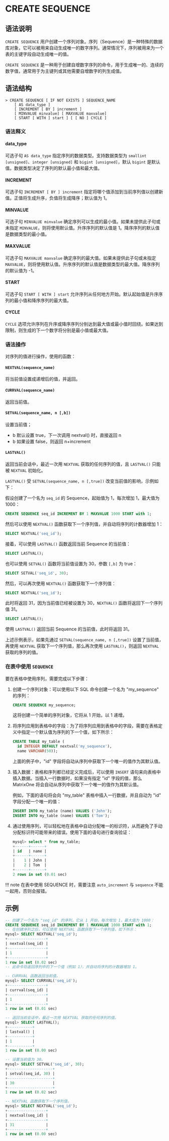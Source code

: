 # **CREATE SEQUENCE**

## **语法说明**

`CREATE SEQUENCE` 用户创建一个序列对象。序列（Sequence）是一种特殊的数据库对象，它可以被用来自动生成唯一的数字序列。通常情况下，序列被用来为一个表的主键字段自动生成唯一的值。

`CREATE SEQUENCE` 是一种用于创建自增数字序列的命令，用于生成唯一的、连续的数字值，通常用于为主键列或其他需要自增数字的列生成值。

## **语法结构**

```
> CREATE SEQUENCE [ IF NOT EXISTS ] SEQUENCE_NAME
    [ AS data_type ]
    [ INCREMENT [ BY ] increment ]
    [ MINVALUE minvalue] [ MAXVALUE maxvalue]
    [ START [ WITH ] start ] [ [ NO ] CYCLE ]
```

### 语法释义

#### data_type

可选子句 `AS data_type` 指定序列的数据类型。支持数据类型为 `smallint [unsigned]`、`integer [unsigned]` 和 `bigint [unsigned]`，默认 `bigint` 是默认值。数据类型决定了序列的默认最小值和最大值。

#### INCREMENT

可选子句 `INCREMENT [ BY ] increment` 指定将哪个值添加到当前序列值以创建新值。正值将生成升序，负值将生成降序；默认值为 1。

#### MINVALUE

可选子句 `MINVALUE minvalue` 确定序列可以生成的最小值。如果未提供此子句或未指定 `MINVALUE`，则将使用默认值。升序序列的默认值是 1。降序序列的默认值是数据类型的最小值。

#### MAXVALUE

可选子句 `MAXVALUE maxvalue` 确定序列的最大值。如果未提供此子句或未指定 `MAXVALUE`，则将使用默认值。升序序列的默认值是数据类型的最大值。降序序列的默认值为 -1。

#### START

可选子句 `START [ WITH ] start` 允许序列从任何地方开始。默认起始值是升序序列的最小值和降序序列的最大值。

#### CYCLE

`CYCLE` 选项允许序列在升序或降序序列分别达到最大值或最小值时回绕。如果达到限制，则生成的下一个数字将分别是最小值或最大值。

### 语法操作

对序列的值进行操作，使用的函数：

#### `NEXTVAL(sequence_name)`

将当前值设置成递增后的值，并返回。

#### `CURRVAL(sequence_name)`

返回当前值。

#### `SETVAL(sequence_name, n [,b])`

设置当前值；

- b 默认设置 true，下一次调用 nextval() 时，直接返回 n
- b 如果设置 false，则返回 n+increment

#### `LASTVAL()`

返回当前会话中，最近一次用 `NEXTVAL` 获取的任何序列的值，且 `LASTVAL()` 只能被 `NEXTVAL` 初始化。

`LASTVAL()` 受 `SETVAL(sequence_name, n [,true])` 改变当前值的影响，示例如下：

假设创建了一个名为 `seq_id` 的 Sequence，起始值为 1，每次增加 1，最大值为 1000：

```sql
CREATE SEQUENCE seq_id INCREMENT BY 1 MAXVALUE 1000 START with 1;
```

然后可以使用 `NEXTVAL()` 函数获取下一个序列值，并自动将序列的计数器增加 1：

```sql
SELECT NEXTVAL('seq_id');
```

接着，可以使用 `LASTVAL()` 函数返回当前 Sequence 的当前值：

```sql
SELECT LASTVAL();
```

也可以使用 `SETVAL()` 函数将当前值设置为 30，参数 `[,b]` 为 true：

```sql
SELECT SETVAL('seq_id', 30);
```

然后，可以再次使用 `NEXTVAL()` 函数获取下一个序列值：

```sql
SELECT NEXTVAL('seq_id');
```

此时将返回 31，因为当前值已经被设置为 30，`NEXTVAL()` 函数将返回下一个序列值 31。

```sql
SELECT LASTVAL();
```

使用 `LASTVAL()` 返回当前 Sequence 的当前值，此时将返回 31。

上述示例表示，如果先通过 `SETVAL(sequence_name, n [,true])` 设置了当前值，再使用 `NEXTVAL` 获取下一个序列值，那么再次使用 `LASTVAL()`，则返回 `NEXTVAL` 获取的序列的值。

### 在表中使用 `SEQUENCE`

要在表格中使用序列，需要完成以下步骤：

1. 创建一个序列对象：可以使用以下 SQL 命令创建一个名为 "my_sequence" 的序列：

    ```sql
    CREATE SEQUENCE my_sequence;
    ```

    这将创建一个简单的序列对象，它将从 1 开始，以 1 递增。

2. 将序列应用到表格中的字段：为了将序列应用到表格中的字段，需要在表格定义中指定一个默认值为序列的下一个值，如下所示：

    ```sql
    CREATE TABLE my_table (
      id INTEGER DEFAULT nextval('my_sequence'),
      name VARCHAR(50));
    ```

    上面的例子中，"id" 字段将自动从序列中获取下一个唯一的值作为其默认值。

3. 插入数据：表格和序列都已经定义完成后，可以使用 `INSERT` 语句来向表格中插入数据。当插入一行数据时，如果没有指定 "id" 字段的值，那么 MatrixOne 将会自动从序列中获取下一个唯一的值作为其默认值。

    例如，下面的语句将会向 "my_table" 表格中插入一行数据，并且自动为 "id" 字段分配一个唯一的值：

    ```sql
    INSERT INTO my_table (name) VALUES ('John');
    INSERT INTO my_table (name) VALUES ('Tom');
    ```

4. 通过使用序列，可以轻松地在表格中自动分配唯一的标识符，从而避免了手动分配标识符可能带来的错误。使用下面的语句进行查询验证：

    ```sql
    mysql> select * from my_table;
    +------+------+
    | id   | name |
    +------+------+
    |    1 | John |
    |    2 | Tom  |
    +------+------+
    2 rows in set (0.01 sec)
    ```

!!! note
    在表中使用 SEQUENCE 时，需要注意 `auto_increment` 与 `sequence` 不能一起用，否则会报错。

## **示例**

```sql
-- 创建了一个名为 "seq_id" 的序列，它从 1 开始，每次增加 1，最大值为 1000：
CREATE SEQUENCE seq_id INCREMENT BY 1 MAXVALUE 1000 START with 1;
-- 在创建序列之后，可以使用 NEXTVAL 函数获取下一个序列值，如下所示：
mysql> SELECT NEXTVAL('seq_id');
+-----------------+
| nextval(seq_id) |
+-----------------+
| 1               |
+-----------------+
1 row in set (0.02 sec)
-- 此命令将返回序列中的下一个值（例如 1），并自动将序列的计数器增加 1。

-- CURRVAL 函数返回当前值。
mysql> SELECT CURRVAL('seq_id');
+-----------------+
| currval(seq_id) |
+-----------------+
| 1               |
+-----------------+
1 row in set (0.01 sec)

-- 返回当前会话中，最近一次用 NEXTVAL 获取的任何序列的值。
mysql> SELECT LASTVAL();
+-----------+
| lastval() |
+-----------+
| 1         |
+-----------+
1 row in set (0.00 sec)

-- 设置当前值为 30。
mysql> SELECT SETVAL('seq_id', 30);
+--------------------+
| setval(seq_id, 30) |
+--------------------+
| 30                 |
+--------------------+
1 row in set (0.02 sec)

-- NEXTVAL 函数获取下一个序列值。
mysql> SELECT NEXTVAL('seq_id');
+-----------------+
| nextval(seq_id) |
+-----------------+
| 31              |
+-----------------+
1 row in set (0.00 sec)
```
